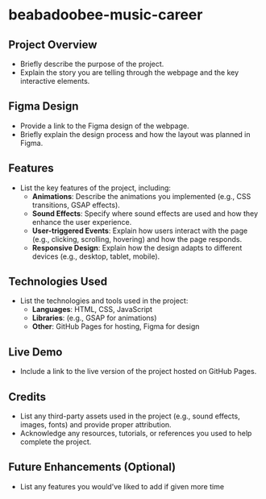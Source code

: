 # beabadoobee-music-career

## **Project Overview**

- Briefly describe the purpose of the project.
- Explain the story you are telling through the webpage and the key interactive elements.

## **Figma Design**

- Provide a link to the Figma design of the webpage.
- Briefly explain the design process and how the layout was planned in Figma.

## **Features**

- List the key features of the project, including:
    - **Animations**: Describe the animations you implemented (e.g., CSS transitions, GSAP effects).
    - **Sound Effects**: Specify where sound effects are used and how they enhance the user experience.
    - **User-triggered Events**: Explain how users interact with the page (e.g., clicking, scrolling, hovering) and how the page responds.
    - **Responsive Design**: Explain how the design adapts to different devices (e.g., desktop, tablet, mobile).

## **Technologies Used**

- List the technologies and tools used in the project:
    - **Languages**: HTML, CSS, JavaScript
    - **Libraries**: (e.g., GSAP for animations)
    - **Other**: GitHub Pages for hosting, Figma for design

## **Live Demo**

- Include a link to the live version of the project hosted on GitHub Pages.

## **Credits**

- List any third-party assets used in the project (e.g., sound effects, images, fonts) and provide proper attribution.
- Acknowledge any resources, tutorials, or references you used to help complete the project.

## **Future Enhancements (Optional)**

- List any features you would’ve liked to add if given more time
